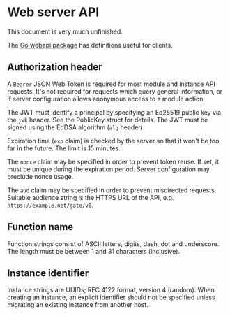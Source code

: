 # Web server API

This document is very much unfinished.

The [Go webapi package](https://godoc.org/github.com/tsavola/gate/webapi) has
definitions useful for clients.


## Authorization header

A `Bearer` JSON Web Token is required for most module and instance API
requests.  It's not required for requests which query general information, or
if server configuration allows anonymous access to a module action.

The JWT must identify a principal by specifying an Ed25519 public key via the
`jwk` header.  See the PublicKey struct for details.  The JWT must be signed
using the EdDSA algorithm (`alg` header).

Expiration time (`exp` claim) is checked by the server so that it won't be too
far in the future.  The limit is 15 minutes.

The `nonce` claim may be specified in order to prevent token reuse.  If set, it
must be unique during the expiration period.  Server configuration may preclude
nonce usage.

The `aud` claim may be specified in order to prevent misdirected requests.
Suitable audience string is the HTTPS URL of the API,
e.g. `https://example.net/gate/v0`.


## Function name

Function strings consist of ASCII letters, digits, dash, dot and underscore.
The length must be between 1 and 31 characters (inclusive).


## Instance identifier

Instance strings are UUIDs; RFC 4122 format, version 4 (random).  When creating
an instance, an explicit identifier should not be specified unless migrating an
existing instance from another host.

